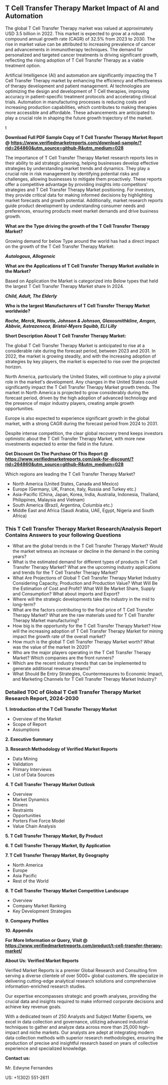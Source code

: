 <h2>T Cell Transfer Therapy Market Impact of AI and Automation</h2><p>The global T Cell Transfer Therapy market was valued at approximately USD 3.5 billion in 2022. This market is expected to grow at a robust compound annual growth rate (CAGR) of 32.5% from 2023 to 2030. The rise in market value can be attributed to increasing prevalence of cancer and advancements in immunotherapy techniques. The demand for personalized and targeted cancer treatments is driving significant growth, reflecting the rising adoption of T Cell Transfer Therapy as a viable treatment option.</p><p>Artificial Intelligence (AI) and automation are significantly impacting the T Cell Transfer Therapy market by enhancing the efficiency and effectiveness of therapy development and patient management. AI technologies are optimizing the design and development of T Cell therapies, improving accuracy in patient-specific treatment protocols and accelerating clinical trials. Automation in manufacturing processes is reducing costs and increasing production capabilities, which contributes to making therapies more accessible and affordable. These advancements are anticipated to play a crucial role in shaping the future growth trajectory of the market.</p>t</p><p id="" class=""><strong>Download Full PDF Sample Copy of T Cell Transfer Therapy Market Report @ <a href="https://www.verifiedmarketreports.com/download-sample/?rid=264860&utm_source=github-R&utm_medium=028" target="_blank">https://www.verifiedmarketreports.com/download-sample/?rid=264860&utm_source=github-R&utm_medium=028</a></strong></p><p>The importance of&nbsp;T Cell Transfer Therapy Market research reports lies in their ability to aid strategic planning, helping businesses develop effective strategies by understanding market trends and dynamics. They play a crucial role in risk management by identifying potential risks and challenges, allowing businesses to mitigate them proactively. These reports offer a competitive advantage by providing insights into competitors' strategies and T Cell Transfer Therapy Market positioning. For investors, they provide critical data for making informed decisions by highlighting market forecasts and growth potential. Additionally, market research reports guide product development by understanding consumer needs and preferences, ensuring products meet market demands and drive business growth.</p><p><strong>What are the&nbsp;Type driving the growth of the T Cell Transfer Therapy Market?</strong></p><p id="" class="">Growing demand for below Type around the world has had a direct impact on the growth of the T Cell Transfer Therapy Market:</p><em><strong>Autologous, Allogeneic</strong></em></p><strong>What are the&nbsp;Applications&nbsp;of T Cell Transfer Therapy Market available in the Market?</strong></p><p id="" class="">Based on Application the Market is categorized into Below types that held the largest T Cell Transfer Therapy Market share In 2024.</p><em><strong>Child, Adult, The Elderly</strong></em></p><strong>Who is the largest Manufacturers of T Cell Transfer Therapy Market worldwide?</strong></p><p><em><strong>Roche, Merck, Novartis, Johnson & Johnson, Glaxosmithkline, Amgen, Abbvie, Astrazeneca, Bristol-Myers Squibb, ELI Lilly</strong></em></p><p id="" class=""><strong>Short Description About T Cell Transfer Therapy Market:</strong></p><p>The global T Cell Transfer Therapy Market is anticipated to rise at a considerable rate during the forecast period, between 2023 and 2031. In 2022, the market is growing steadily, and with the increasing adoption of strategies by key players, the market is expected to rise over the projected horizon.</p><p>North America, particularly the United States, will continue to play a pivotal role in the market's development. Any changes in the United States could significantly impact the T Cell Transfer Therapy Market growth trends. The market in North America is projected to grow considerably during the forecast period, driven by the high adoption of advanced technology and the presence of major industry players, creating ample growth opportunities.</p><p>Europe is also expected to experience significant growth in the global market, with a strong CAGR during the forecast period from 2024 to 2031.</p><p>Despite intense competition, the clear global recovery trend keeps investors optimistic about the T Cell Transfer Therapy Market, with more new investments expected to enter the field in the future.</p><p id="" class=""><strong>Get Discount On The Purchase Of This Report @ <a href="https://www.verifiedmarketreports.com/ask-for-discount/?rid=264860&utm_source=github-R&utm_medium=028" target="_blank">https://www.verifiedmarketreports.com/ask-for-discount/?rid=264860&utm_source=github-R&utm_medium=028</a></strong></p>Which regions are leading the T Cell Transfer Therapy Market?</p><ul><li>North America (United States, Canada and Mexico)</li><li>Europe (Germany, UK, France, Italy, Russia and Turkey etc.)</li><li>Asia-Pacific (China, Japan, Korea, India, Australia, Indonesia, Thailand, Philippines, Malaysia and Vietnam)</li><li>South America (Brazil, Argentina, Columbia etc.)</li><li>Middle East and Africa (Saudi Arabia, UAE, Egypt, Nigeria and South Africa)</li></ul><h3 id="" class="">This T Cell Transfer Therapy Market Research/Analysis Report Contains Answers to your following Questions</h3><ul><li>What are the global trends in the T Cell Transfer Therapy Market? Would the market witness an increase or decline in the demand in the coming years?</li><li>What is the estimated demand for different types of products in T Cell Transfer Therapy Market? What are the upcoming industry applications and trends for the T Cell Transfer Therapy Market?</li><li>What Are Projections of Global T Cell Transfer Therapy Market Industry Considering Capacity, Production and Production Value? What Will Be the Estimation of Cost and Profit? What Will Be Market Share, Supply and Consumption? What about imports and Export?</li><li>Where will the strategic developments take the industry in the mid to long-term?</li><li>What are the factors contributing to the final price of T Cell Transfer Therapy Market? What are the raw materials used for T Cell Transfer Therapy Market manufacturing?</li><li>How big is the opportunity for the T Cell Transfer Therapy Market? How will the increasing adoption of T Cell Transfer Therapy Market for mining impact the growth rate of the overall market?</li><li>How much is the global T Cell Transfer Therapy Market worth? What was the value of the market In 2020?</li><li>Who are the major players operating in the T Cell Transfer Therapy Market? Which companies are the front runners?</li><li>Which are the recent industry trends that can be implemented to generate additional revenue streams?</li><li>What Should Be Entry Strategies, Countermeasures to Economic Impact, and Marketing Channels for T Cell Transfer Therapy Market Industry?</li></ul><h3 id="" class="">Detailed TOC of Global T Cell Transfer Therapy Market Research Report, 2024-2030</h3><p id="" class=""><strong>1. Introduction of the T Cell Transfer Therapy Market</strong></p><ul><li>Overview of the Market</li><li>Scope of Report</li><li>Assumptions</li></ul><p id="" class=""><strong>2. Executive Summary</strong></p><p id="" class=""><strong>3. Research Methodology of Verified Market Reports</strong></p><ul><li>Data Mining</li><li>Validation</li><li>Primary Interviews</li><li>List of Data Sources</li></ul><p id="" class=""><strong>4. T Cell Transfer Therapy Market Outlook</strong></p><ul><li>Overview</li><li>Market Dynamics</li><li>Drivers</li><li>Restraints</li><li>Opportunities</li><li>Porters Five Force Model</li><li>Value Chain Analysis</li></ul><p id="" class=""><strong>5. T Cell Transfer Therapy Market, By Product</strong></p><p id="" class=""><strong>6. T Cell Transfer Therapy Market, By Application</strong></p><p id="" class=""><strong>7. T Cell Transfer Therapy Market, By Geography</strong></p><ul><li>North America</li><li>Europe</li><li>Asia Pacific</li><li>Rest of the World</li></ul><p id="" class=""><strong>8. T Cell Transfer Therapy Market Competitive Landscape</strong></p><ul><li>Overview</li><li>Company Market Ranking</li><li>Key Development Strategies</li></ul><p id="" class=""><strong>9. Company Profiles</strong></p><p id="" class=""><strong>10. Appendix</strong></p><p id="" class=""><strong>For More Information or Query, Visit @ <a href="https://www.verifiedmarketreports.com/product/t-cell-transfer-therapy-market/" target="_blank">https://www.verifiedmarketreports.com/product/t-cell-transfer-therapy-market/</a></strong></p><p id="" class=""><strong>About Us: Verified Market Reports</strong></p><p id="" class="">Verified Market Reports is a premier Global Research and Consulting firm serving a diverse clientele of over 5000+ global customers. We specialize in delivering cutting-edge analytical research solutions and comprehensive information-enriched research studies.</p><p id="" class="">Our expertise encompasses strategic and growth analyses, providing the crucial data and insights required to make informed corporate decisions and achieve key revenue goals.</p><p id="" class="">With a dedicated team of 250 Analysts and Subject Matter Experts, we excel in data collection and governance, utilizing advanced industrial techniques to gather and analyze data across more than 25,000 high-impact and niche markets. Our analysts are adept at integrating modern data collection methods with superior research methodologies, ensuring the production of precise and insightful research based on years of collective experience and specialized knowledge.</p><p id="" class=""><strong>Contact us:</strong></p><p id="" class="">Mr. Edwyne Fernandes</p><p id="" class="">US: +1(302) 551-2611</p>